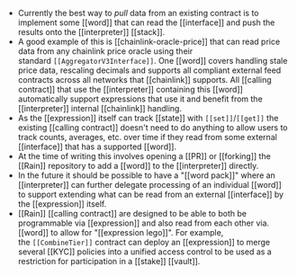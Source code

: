 - Currently the best way to *pull* data from an existing contract is to implement some [[word]] that can read the [[interface]] and push the results onto the [[interpreter]] [[stack]].
- A good example of this is [[chainlink-oracle-price]] that can read price data from any chainlink price oracle using their standard `[[AggregatorV3Interface]]`. One [[word]] covers handling stale price data, rescaling decimals and supports all compliant external feed contracts across all networks that [[chainlink]] supports. All [[calling contract]] that use the [[interpreter]] containing this [[word]] automatically support expressions that use it and benefit from the [[interpreter]] internal [[chainlink]] handling.
- As the [[expression]] itself can track [[state]] with `[[set]]`/`[[get]]` the existing [[calling contract]] doesn't need to do anything to allow users to track counts, averages, etc. over time if they read from some external [[interface]] that has a supported [[word]].
- At the time of writing this involves opening a [[PR]] or [[forking]] the [[Rain]] repository to add a [[word]] to the [[interpreter]] directly.
- In the future it should be possible to have a "[[word pack]]" where an [[interpreter]] can further delegate processing of an individual [[word]] to support extending what can be read from an external [[interface]] by the [[expression]] itself.
- [[Rain]] [[calling contract]] are designed to be able to both be programmable via [[expression]] and also read from each other via. [[word]] to allow for "[[expression lego]]". For example, the `[[CombineTier]]` contract can deploy an [[expression]] to merge several [[KYC]] policies into a unified access control to be used as a restriction for participation in a [[stake]] [[vault]].